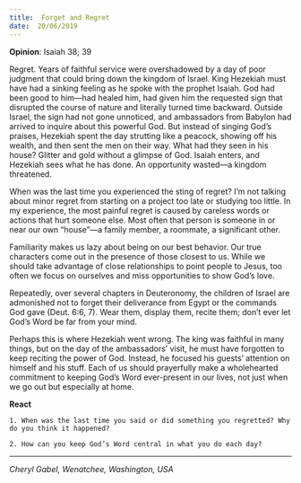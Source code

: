 ```yaml
---
title:  Forget and Regret
date:  20/06/2019
---
```


**Opinion**: Isaiah 38; 39

Regret. Years of faithful service were overshadowed by a day of poor judgment that could bring down the kingdom of Israel. King Hezekiah must have had a sinking feeling as he spoke with the prophet Isaiah. God had been good to him—had healed him, had given him the requested sign that disrupted the course of nature and literally turned time backward. Outside Israel, the sign had not gone unnoticed, and ambassadors from Babylon had arrived to inquire about this powerful God. But instead of singing God’s praises, Hezekiah spent the day strutting like a peacock, showing off his wealth, and then sent the men on their way. What had they seen in his house? Glitter and gold without a glimpse of God. Isaiah enters, and Hezekiah sees what he has done. An opportunity wasted—a kingdom threatened.

When was the last time you experienced the sting of regret? I’m not talking about minor regret from starting on a project too late or studying too little. In my experience, the most painful regret is caused by careless words or actions that hurt someone else. Most often that person is someone in or near our own “house”—a family member, a roommate, a significant other.

Familiarity makes us lazy about being on our best behavior. Our true characters come out in the presence of those closest to us. While we should take advantage of close relationships to point people to Jesus, too often we focus on ourselves and miss opportunities to show God’s love.

Repeatedly, over several chapters in Deuteronomy, the children of Israel are admonished not to forget their deliverance from Egypt or the commands God gave (Deut. 6:6, 7). Wear them, display them, recite them; don’t ever let God’s Word be far from your mind.

Perhaps this is where Hezekiah went wrong. The king was faithful in many things, but on the day of the ambassadors’ visit, he must have forgotten to keep reciting the power of God. Instead, he focused his guests’ attention on himself and his stuff. Each of us should prayerfully make a wholehearted commitment to keeping God’s Word ever-present in our lives, not just when we go out but especially at home.

**React**

`1. When was the last time you said or did something you regretted? Why do you think it happened?`

`2. How can you keep God’s Word central in what you do each day?`

---

_Cheryl Gabel, Wenatchee, Washington, USA_